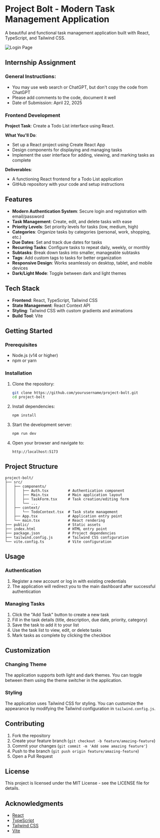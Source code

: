 # Project Bolt - Modern Task Management Application

A beautiful and functional task management application built with React, TypeScript, and Tailwind CSS.

![Login Page](https://via.placeholder.com/800x400?text=Project+Bolt+Login+Page)

## Internship Assignment

### General Instructions:
- You may use web search or ChatGPT, but don't copy the code from ChatGPT
- Please add comments to the code, document it well
- Date of Submission: April 22, 2025

### Frontend Development
**Project Task**: Create a Todo List interface using React.

**What You'll Do**:
- Set up a React project using Create React App
- Design components for displaying and managing tasks
- Implement the user interface for adding, viewing, and marking tasks as complete

**Deliverables**:
- A functioning React frontend for a Todo List application
- GitHub repository with your code and setup instructions

## Features

- **Modern Authentication System**: Secure login and registration with email/password
- **Task Management**: Create, edit, and delete tasks with ease
- **Priority Levels**: Set priority levels for tasks (low, medium, high)
- **Categories**: Organize tasks by categories (personal, work, shopping, etc.)
- **Due Dates**: Set and track due dates for tasks
- **Recurring Tasks**: Configure tasks to repeat daily, weekly, or monthly
- **Subtasks**: Break down tasks into smaller, manageable subtasks
- **Tags**: Add custom tags to tasks for better organization
- **Responsive Design**: Works seamlessly on desktop, tablet, and mobile devices
- **Dark/Light Mode**: Toggle between dark and light themes

## Tech Stack

- **Frontend**: React, TypeScript, Tailwind CSS
- **State Management**: React Context API
- **Styling**: Tailwind CSS with custom gradients and animations
- **Build Tool**: Vite

## Getting Started

### Prerequisites

- Node.js (v14 or higher)
- npm or yarn

### Installation

1. Clone the repository:
   ```bash
   git clone https://github.com/yourusername/project-bolt.git
   cd project-bolt
   ```

2. Install dependencies:
   ```bash
   npm install
   ```

3. Start the development server:
   ```bash
   npm run dev
   ```

4. Open your browser and navigate to:
   ```
   http://localhost:5173
   ```

## Project Structure

```
project-bolt/
├── src/
│   ├── components/
│   │   ├── Auth.tsx         # Authentication component
│   │   ├── Main.tsx         # Main application layout
│   │   ├── TaskForm.tsx     # Task creation/editing form
│   │   └── ...
│   ├── context/
│   │   └── TodoContext.tsx  # Task state management
│   ├── App.tsx              # Application entry point
│   └── main.tsx             # React rendering
├── public/                  # Static assets
├── index.html               # HTML entry point
├── package.json             # Project dependencies
├── tailwind.config.js       # Tailwind CSS configuration
└── vite.config.ts           # Vite configuration
```

## Usage

### Authentication

1. Register a new account or log in with existing credentials
2. The application will redirect you to the main dashboard after successful authentication

### Managing Tasks

1. Click the "Add Task" button to create a new task
2. Fill in the task details (title, description, due date, priority, category)
3. Save the task to add it to your list
4. Use the task list to view, edit, or delete tasks
5. Mark tasks as complete by clicking the checkbox

## Customization

### Changing Theme

The application supports both light and dark themes. You can toggle between them using the theme switcher in the application.

### Styling

The application uses Tailwind CSS for styling. You can customize the appearance by modifying the Tailwind configuration in `tailwind.config.js`.

## Contributing

1. Fork the repository
2. Create your feature branch (`git checkout -b feature/amazing-feature`)
3. Commit your changes (`git commit -m 'Add some amazing feature'`)
4. Push to the branch (`git push origin feature/amazing-feature`)
5. Open a Pull Request

## License

This project is licensed under the MIT License - see the LICENSE file for details.

## Acknowledgments

- [React](https://reactjs.org/)
- [TypeScript](https://www.typescriptlang.org/)
- [Tailwind CSS](https://tailwindcss.com/)
- [Vite](https://vitejs.dev/) 
